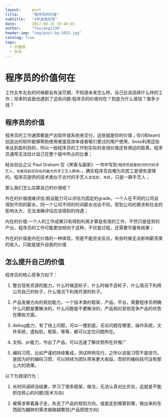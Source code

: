 ```yaml
---
layout:     post
title:      "程序员的价值"
subtitle:   "4年自我反思"
date:       2017-08-15 19:40:45
author:     "faxiang1230"
header-img: "img/post-bg-2015.jpg"
catalog: true
tags:
  - 价值观
  - 杂谈
---
```

# 程序员的价值何在
工作五年左右的时候都会有迷茫期，不知道未来怎么样，自己应该选择什么样的工作；坦率的说我也遇到了这些问题:程序员的价值何在？到底为什么值钱？值多少钱？
## 程序员的价值
程序员的工作通常都是产出软件或系统来交付，这些就是你的价值；你/(和team)创造出的软件能够帮助使用者提高效率或者吸引更过的用户使用，boss利用这些来达到盈利目的，所以一般程序员的工作到实际的金钱价值还有很远的距离，程序员通常无法估计自己在整个链中所占的比重；

硅谷创业之父 Paul Graham 在《黑客与画家》一书中写到:`程序员就是知识时代的手艺人，也是目前还存在的最大的手工艺人群体。`，确实程序员自嘲为农民工是很有道理的，程序员提供的技术类似于古代的手艺人`泥瓦匠，木匠`，只是一群手艺人；

那么我们怎么估算自己的价值呢？

外在的价值很难评估:假设能力可以评估为固定的grade，一个人在不同的公司会得到不同的薪水，同一个公司不同的时间薪水也会不同，受到公司的需求和社会的影响太大，无法准确评估应该得到的待遇；

内在的价值:一个人的工作成果只有得到利用才算是有效的工作，不然只是徒劳的产出，程序员的工作可能更加倾向于这种，不仅是过程，还需要尽量有结果；

外在的价值是内在价值的一种体现，但是不能完全反应，有些时候无法影响薪资类的收入，只能是提升自我的价值
## 怎么提升自己的价值
程序员的核心竞争力如下：

1. 整合现有资源的能力，什么时候造轮子，什么时候不造轮子，什么情况下利用公司自己的轮子，什么情况下利用开源的轮子。

2. 产品发展方向的规划能力，一个技术类的框架，产品，平台，需要程序员明确什么问题是要解决的，什么问题是不要解决的，产品相对其他竞争产品的优势在哪些方面。

3. debug能力，有了线上问题，可以一撸到底，无论问题在哪里，操作系统，文件系统，虚拟机，框架，等等，都可以定位问题所在。

4. 文档、pr能力，作出了产品，可以迅速了解优势所在并推广

5. 编码习惯，比如严谨的持续集成，测试样例先行，之所以说是习惯不是技巧，是因为好的编码习惯，可以持续为团队带来更大收益，而好的编码技巧没有那么大的效果。

以下为错误行为：

1. 长时间调研没结果，学习了很多框架，做法，无法认真对比优劣，这就是不能抓住核心的问题(技术方向)

2. 被需求牵着鼻子走，失去了产品的规划方向，或是走到哪算到哪，做出来的东西因为臃肿的需求越做越繁琐(产品把控方向)

